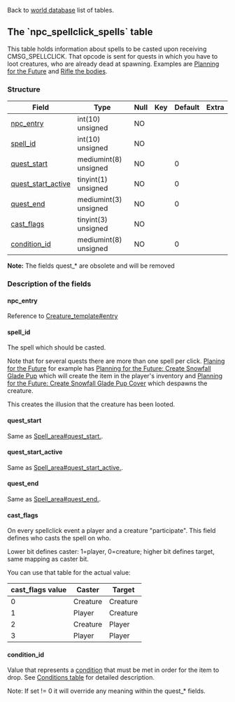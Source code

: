 Back to [world database](mangosdb_struct) list of tables.

The \`npc\_spellclick\_spells\` table
-------------------------------------

This table holds information about spells to be casted upon receiving CMSG\_SPELLCLICK. That opcode is sent for quests in which you have to loot creatures, who are already dead at spawning. Examples are [Planning for the Future](http://thottbot.com/q11960) and [Rifle the bodies](http://thottbot.com/q11999).

### Structure

| **Field**                                                        | **Type**              | **Null** | **Key** | **Default** | **Extra** |
|------------------------------------------------------------------|-----------------------|----------|---------|-------------|-----------|
| [npc\_entry](Npc_spellclick_spells#npc_entry)                    | int(10) unsigned      | NO       |         |             |           |
| [spell\_id](Npc_spellclick_spells#spell_id)                      | int(10) unsigned      | NO       |         |             |           |
| [quest\_start](Npc_spellclick_spells#quest_start)                | mediumint(8) unsigned | NO       |         | 0           |           |
| [quest\_start\_active](Npc_spellclick_spells#quest_start_active) | tinyint(1) unsigned   | NO       |         | 0           |           |
| [quest\_end](Npc_spellclick_spells#quest_end)                    | mediumint(3) unsigned | NO       |         | 0           |           |
| [cast\_flags](Npc_spellclick_spells#cast_flags)                  | tinyint(3) unsigned   | NO       |         |             |           |
| [condition\_id](Npc_spellclick_spells#condition_id)              | mediumint(8) unsigned | NO       |         | 0           |           |

**Note:** The fields quest\_\* are obsolete and will be removed

### Description of the fields

#### npc\_entry

Reference to [Creature\_template\#entry](Creature_template#entry)

#### spell\_id

The spell which should be casted.

Note that for several quests there are more than one spell per click. [Planing for the Future](http://thottbot.com/q11960) for example has [Planning for the Future: Create Snowfall Glade Pup](http://thottbot.com/s46773) which will create the item in the player's inventory and [Planning for the Future: Create Snowfall Glade Pup Cover](http://thottbot.com/s46167) which despawns the creature.

This creates the illusion that the creature has been looted.

#### quest\_start

Same as [Spell\_area\#quest\_start.](Spell_area#quest_start).

#### quest\_start\_active

Same as [Spell\_area\#quest\_start\_active.](Spell_area#quest_start_active).

#### quest\_end

Same as [Spell\_area\#quest\_end.](Spell_area#quest_end).

#### cast\_flags

On every spellclick event a player and a creature "participate". This field defines who casts the spell on who.

Lower bit defines caster: 1=player, 0=creature; higher bit defines target, same mapping as caster bit.

You can use that table for the actual value:

| **cast\_flags value** | **Caster** | **Target** |
|-----------------------|------------|------------|
| 0                     | Creature   | Creature   |
| 1                     | Player     | Creature   |
| 2                     | Creature   | Player     |
| 3                     | Player     | Player     |

#### condition\_id

Value that represents a [condition](Conditions#condition_entry) that must be met in order for the item to drop.
See [Conditions table](Conditions) for detailed description.

Note: If set != 0 it will override any meaning within the quest\_\* fields.
